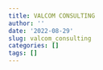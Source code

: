 ```yaml
---
title: VALCOM CONSULTING
author: ''
date: '2022-08-29'
slug: valcom_consulting
categories: []
tags: []
---
```

